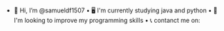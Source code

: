 - 👋 Hi, I’m @samueldf1507
• 🖥️ I'm currently studying java and python 
• 📶 I'm looking to improve my programming skills 
• 📞 contanct me on:

<!---
samueldf1507/samueldf1507 is a ✨ special ✨ repository because its `README.md` (this file) appears on your GitHub profile.
You can click the Preview link to take a look at your changes.
--->
